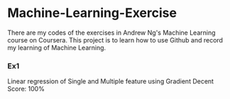 # Machine-Learning-Exercise
There are my codes of the exercises in Andrew Ng's Machine Learning course on Coursera.
This project is to learn how to use Github and record my learning of Machine Learning.

### Ex1
Linear regression of Single and Multiple feature using Gradient Decent  
Score: 100%
